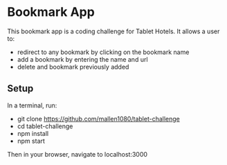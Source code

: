 # Bookmark App

This bookmark app is a coding challenge for Tablet Hotels.  It allows a user to:
- redirect to any bookmark by clicking on the bookmark name
- add a bookmark by entering the name and url
- delete and bookmark previously added

## Setup

In a terminal, run:

- git clone https://github.com/mallen1080/tablet-challenge
- cd tablet-challenge
- npm install
- npm start

Then in your browser, navigate to localhost:3000
